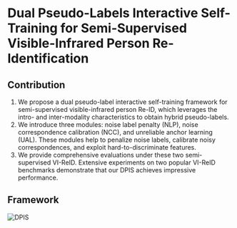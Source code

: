 # Dual Pseudo-Labels Interactive Self-Training for Semi-Supervised Visible-Infrared Person Re-Identification 

## Contribution
1. We propose a dual pseudo-label interactive self-training framework for semi-supervised visible-infrared person Re-ID, which leverages the intro- and inter-modality characteristics to obtain hybrid pseudo-labels.
2. We introduce three modules: noise label penalty (NLP), noise correspondence calibration (NCC), and unreliable anchor learning (UAL). These modules help to penalize noise labels, calibrate noisy correspondences, and exploit hard-to-discriminate features.
3. We provide comprehensive evaluations under these two semi-supervised VI-ReID. Extensive experiments on two popular VI-ReID benchmarks demonstrate that our DPIS achieves impressive performance.

## Framework
![DPIS]("D:\WorkPlace\programme\DPIS_0809\DPIS_0906\framework_DPIS.png")
